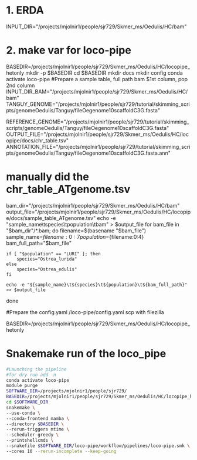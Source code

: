 # 1. ERDA

INPUT_DIR="/projects/mjolnir1/people/sjr729/Skmer_ms/Oedulis/HC/bam"


# 2. make var for loco-pipe

BASEDIR=/projects/mjolnir1/people/sjr729/Skmer_ms/Oedulis/HC/locopipe_hetonly
mkdir -p $BASEDIR
cd $BASEDIR
mkdir docs
mkdir config
conda activate loco-pipe
#Prepare a sample table, full path bam $1st column, pop 2nd column
INPUT_DIR_BAM="/projects/mjolnir1/people/sjr729/Skmer_ms/Oedulis/HC/bam"
TANGUY_GENOME="/projects/mjolnir1/people/sjr729/tutorial/skimming_scripts/genomeOedulis/Tanguy/fileOegenome10scaffoldC3G.fasta"


REFERENCE_GENOME="/projects/mjolnir1/people/sjr729/tutorial/skimming_scripts/genomeOedulis/Tanguy/fileOegenome10scaffoldC3G.fasta"
OUTPUT_FILE="/projects/mjolnir1/people/sjr729/Skmer_ms/Oedulis/HC/locopipe/docs/chr_table.tsv"
ANNOTATION_FILE="/projects/mjolnir1/people/sjr729/tutorial/skimming_scripts/genomeOedulis/Tanguy/fileOegenome10scaffoldC3G.fasta.ann"
# manually did the chr_table_ATgenome.tsv

bam_dir="/projects/mjolnir1/people/sjr729/Skmer_ms/Oedulis/HC/bam"
output_file="/projects/mjolnir1/people/sjr729/Skmer_ms/Oedulis/HC/locopipe/docs/sample_table_ATgenome.tsv"
echo -e "sample_name\tspecies\tpopulation\tbam" > $output_file
for bam_file in "$bam_dir"/*.bam; do
    filename=$(basename "$bam_file")
    sample_name=${filename:0:7}
    population=${filename:0:4}
    bam_full_path="$bam_file"

    if [ "$population" == "LURI" ]; then
        species="Ostrea_lurida"
    else
        species="Ostrea_edulis"
    fi

    echo -e "${sample_name}\t${species}\t${population}\t${bam_full_path}" >> $output_file
done


#Prepare the config.yaml
/loco-pipe/config.yaml
scp with filezilla


BASEDIR=/projects/mjolnir1/people/sjr729/Skmer_ms/Oedulis/HC/locopipe_hetonly
# Snakemake run of the loco_pipe
```bash
#Launching the pipeline
#for dry run add -n
conda activate loco-pipe
module purge
SOFTWARE_DIR=/projects/mjolnir1/people/sjr729/
BASEDIR=/projects/mjolnir1/people/sjr729/Skmer_ms/Oedulis/HC/locopipe_hetonly
cd $SOFTWARE_DIR
snakemake \
--use-conda \
--conda-frontend mamba \
--directory $BASEDIR \
--rerun-triggers mtime \
--scheduler greedy \
--printshellcmds \
--snakefile $SOFTWARE_DIR/loco-pipe/workflow/pipelines/loco-pipe.smk \
--cores 10 --rerun-incomplete --keep-going 
```


